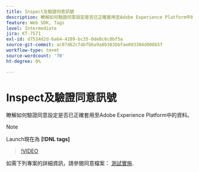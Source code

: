```yaml
---
title: Inspect及驗證同意訊號
description: 瞭解如何驗證同意設定是否已正確套用至Adobe Experience Platform中的資料。
feature: Web SDK, Tags
level: Intermediate
jira: KT-7571
exl-id: d7534d2d-6a64-4189-bc35-0de8c6c8bf5a
source-git-commit: ac07d62cf4bfb6a9a8b383bbfae093304d008b5f
workflow-type: tm+mt
source-wordcount: '70'
ht-degree: 0%

---
```


# Inspect及驗證同意訊號

瞭解如何驗證同意設定是否已正確套用至Adobe Experience Platform中的資料。


>[!NOTE]
>
> Launch現在為 **[!DNL tags]**

>[!VIDEO](https://video.tv.adobe.com/v/332696/?quality=12&learn=on)

如需下列專案的詳細資訊，請參閱同意檔案： [測試實施](https://experienceleague.adobe.com/docs/experience-platform/landing/governance-privacy-security/consent/adobe/overview.html?lang=en#test-implementation).
